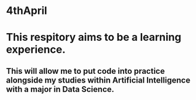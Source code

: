 # 4thApril
# This respitory aims to be a learning experience.  

## This will allow me to put code into practice alongside my studies within Artificial Intelligence with a major in Data Science.

